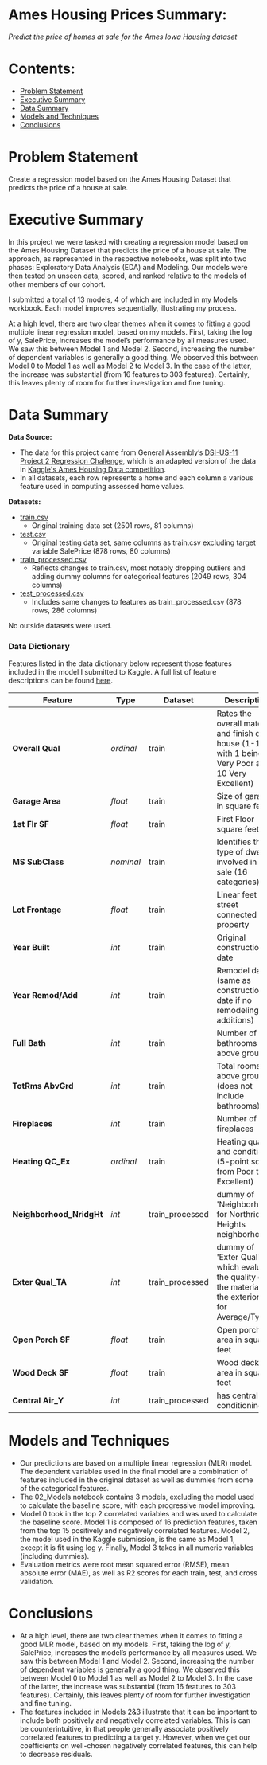 # Ames Housing Prices Summary:
*Predict the price of homes at sale for the Ames Iowa Housing dataset*

# Contents:
- [Problem Statement](#Problem-Statement)
- [Executive Summary](#Executive-Summary)
- [Data Summary](#Data-Summary)
- [Models and Techniques](#Models-and-Techniques)
- [Conclusions](#Conclusions)

# Problem Statement
Create a regression model based on the Ames Housing Dataset that predicts the price of a house at sale.

# Executive Summary
In this project we were tasked with creating a regression model based on the Ames Housing Dataset that predicts the price of a house at sale. The approach, as represented in the respective notebooks, was split into two phases: Exploratory Data Analysis (EDA) and Modeling. Our models were then tested on unseen data, scored, and ranked relative to the models of other members of our cohort.  

I submitted a total of 13 models, 4 of which are included in my Models workbook. Each model improves sequentially, illustrating my process.

At a high level, there are two clear themes when it comes to fitting a good multiple linear regression model, based on my models. First, taking the log of y, SalePrice, increases the model’s performance by all measures used. We saw this between Model 1 and Model 2. Second, increasing the number of dependent variables is generally a good thing. We observed this between Model 0 to Model 1 as well as Model 2 to Model 3. In the case of the latter, the increase was substantial (from 16 features to 303 features). Certainly, this leaves plenty of room for further investigation and fine tuning.

# Data Summary
**Data Source:**
- The data for this project came from General Assembly’s [DSI-US-11 Project 2 Regression Challenge](https://www.kaggle.com/c/dsi-us-11-project-2-regression-challenge), which is an adapted version of the data in [Kaggle's Ames Housing Data competition](https://www.kaggle.com/c/ames-housing-data).
- In all datasets, each row represents a home and each column a various feature used in computing assessed home values.

**Datasets:**
- [train.csv](./datasets/train.csv)
  -  Original training data set (2501 rows, 81 columns)
- [test.csv](./datasets/test.csv])
  - Original testing data set, same columns as train.csv excluding target variable  SalePrice (878 rows, 80 columns)
- [train_processed.csv](./datasets/train_processed.csv)
  - Reflects changes to train.csv, most notably dropping outliers and adding dummy columns for categorical features (2049 rows, 304 columns)
- [test_processed.csv](./datasets/test_processed.csv)
  -   Includes same changes to features as train_processed.csv (878 rows, 286 columns)


No outside datasets were used.
### Data Dictionary
Features listed in the data dictionary below represent those features included in the model I submitted to Kaggle. A full list of feature descriptions can be found [here](./data_description.txt).


|Feature|Type|Dataset|Description|
|--|--|--|--|
|**Overall Qual**|*ordinal*|train|Rates the overall material and finish of the house (1-10 with 1 being Very Poor and 10 Very Excellent)|
|**Garage Area**|*float*|train|Size of garage in square feet|
|**1st Flr SF**|*float*|train|First Floor square feet|
|**MS SubClass**|*nominal*|train|Identifies the type of dwelling involved in the sale (16 categories)|
|**Lot Frontage**|*float*|train|Linear feet of street connected to property|
|**Year Built**|*int*|train|Original construction date|
|**Year Remod/Add**|*int*|train|Remodel date (same as construction date if no remodeling or additions)|
|**Full Bath**|*int*|train|Number of full bathrooms above ground|
|**TotRms AbvGrd**|*int*|train|Total rooms above ground (does not include bathrooms)|
|**Fireplaces**|*int*|train|Number of fireplaces|
|**Heating QC_Ex**|*ordinal*|train|Heating quality and condition (5-point scale from Poor to Excellent)|
|**Neighborhood_NridgHt**|*int*|train_processed|dummy of 'Neighborhood' for Northridge Heights neighborhood|
|**Exter Qual_TA**|*int*|train_processed|dummy of 'Exter Qual', which evaluates the quality of the material on the exterior; TA for Average/Typical |
|**Open Porch SF**|*float*|train|Open porch area in square feet|
|**Wood Deck SF**|*float*|train|Wood deck area in square feet|
|**Central Air_Y**|*int*|train_processed|has central air conditioning|

# Models and Techniques
- Our predictions are based on a multiple linear regression (MLR) model. The dependent variables used in the final model are a combination of features included in the original dataset as well as dummies from some of the categorical features.
- The 02_Models notebook contains 3 models, excluding the model used to calculate the baseline score, with each progressive model improving.
- Model 0 took in the top 2 correlated variables and was used to calculate the baseline score. Model 1 is composed of 16 prediction features, taken from the top 15 positively and negatively correlated features. Model 2, the model used in the Kaggle submission, is the same as Model 1, except it is fit using log y. Finally, Model 3 takes in all numeric variables (including dummies).
- Evaluation metrics were root mean squared error (RMSE), mean absolute error (MAE), as well as R2 scores for each train, test, and cross validation.

# Conclusions
- At a high level, there are two clear themes when it comes to fitting a good MLR model, based on my models. First, taking the log of y, SalePrice, increases the model’s performance by all measures used. We saw this between Model 1 and Model 2. Second, increasing the number of dependent variables is generally a good thing. We observed this between Model 0 to Model 1 as well as Model 2 to Model 3. In the case of the latter, the increase was substantial (from 16 features to 303 features). Certainly, this leaves plenty of room for further investigation and fine tuning.
- The features included in Models 2&3 illustrate that it can be important to include both positively and negatively correlated variables. This is can be counterintuitive, in that people generally associate positively correlated features to predicting a target y. However, when we get our coefficients on well-chosen negatively correlated features, this can help to decrease residuals.
